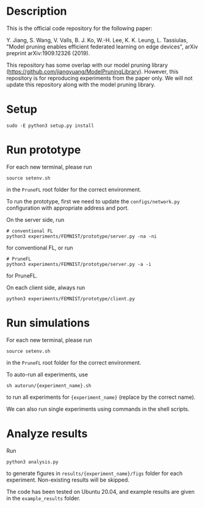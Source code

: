 # Description
This is the official code repository for the following paper:

Y. Jiang, S. Wang, V. Valls, B. J. Ko, W.-H. Lee, K. K. Leung, L. Tassiulas, "Model pruning enables efficient federated learning on edge devices", arXiv preprint arXiv:1909.12326 (2019).

This repository has some overlap with our model pruning library (https://github.com/jiangyuang/ModelPruningLibrary). However, this repository is for reproducing experiments from the paper only. We will not update this repository along with the model pruning library.

# Setup
```python3
sudo -E python3 setup.py install
```

# Run prototype 
For each new terminal, please run
```shell
source setenv.sh
```
in the `PruneFL` root folder for the correct environment.

To run the prototype, first we need to update the `configs/network.py` configuration with appropriate address and port.

On the server side, run
```python3
# conventional FL
python3 experiments/FEMNIST/prototype/server.py -na -ni
```
for conventional FL, or run
```python3
# PruneFL
python3 experiments/FEMNIST/prototype/server.py -a -i
```
for PruneFL.

On each client side, always run
```python3
python3 experiments/FEMNIST/prototype/client.py
```

# Run simulations
For each new terminal, please run
```shell
source setenv.sh
```
in the `PruneFL` root folder for the correct environment.

To auto-run all experiments, use
```shell
sh autorun/{experiment_name}.sh
```
to run all experiments for `{experiment_name}` (replace by the correct name).

We can also run single experiments using commands in the shell scripts.

# Analyze results
Run
```python3
python3 analysis.py
```
to generate figures in `results/{experiment_name}/figs` folder for each experiment. Non-existing results will be skipped.

The code has been tested on Ubuntu 20.04, and example results are given in the `example_results` folder.
